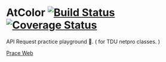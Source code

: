 # AtColor [![Build Status](https://travis-ci.org/elzup/AtColor.svg?branch=master)](https://travis-ci.org/elzup/AtColor) [![Coverage Status](https://coveralls.io/repos/github/elzup/AtColor/badge.svg?branch=master)](https://coveralls.io/github/elzup/AtColor?branch=master)
API Request practice playground 🎪. ( for TDU netpro classes. )

[Prace Web](https://github.com/elzup/atcolor-web)
